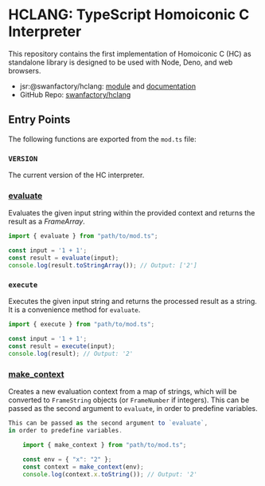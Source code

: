 # HCLANG: TypeScript Homoiconic C Interpreter

This repository contains the first implementation of Homoiconic C (HC) as standalone library is designed to be used with Node, Deno, and web browsers.

- jsr:@swanfactory/hclang: [module](https://jsr.io/@swanfactory/hclang) and [documentation](https://jsr.io/@swanfactory/hclang/doc)
- GitHub Repo: [swanfactory/hclang](https://github.com/TheSwanFactory/hclang)

## Entry Points

The following functions are exported from the `mod.ts` file:

### `VERSION`

The current version of the HC interpreter.

### [evaluate](http://_vscodecontentref_/0)

Evaluates the given input string within the provided context and returns the result as a *FrameArray*.

```typescript
import { evaluate } from "path/to/mod.ts";

const input = '1 + 1';
const result = evaluate(input);
console.log(result.toStringArray()); // Output: ['2']
```

### `execute`

Executes the given input string and returns the processed result as a string. It is a convenience method for `evaluate`.

```typescript
import { execute } from "path/to/mod.ts";

const input = '1 + 1';
const result = execute(input);
console.log(result); // Output: '2'
```

### [make_context](http://_vscodecontentref_/3)

Creates a new evaluation context from a map of strings,
which will be converted to `FrameString` objects (or `FrameNumber` if integers).
This can be passed as the second argument to `evaluate`,
in order to predefine variables.

```typescript
This can be passed as the second argument to `evaluate`,
in order to predefine variables.

    import { make_context } from "path/to/mod.ts";
    
    const env = { "x": "2" };
    const context = make_context(env);
    console.log(context.x.toString()); // Output: '2'
```
